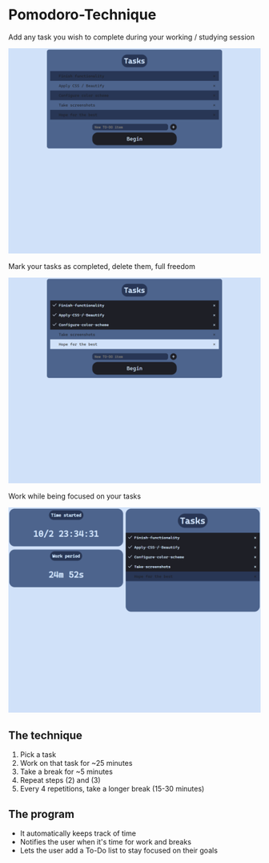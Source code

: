 # Pomodoro-Technique

Add any task you wish to complete during your working / studying session

![Index 1](./Screenshots/Index_1.png)

Mark your tasks as completed, delete them, full freedom

![Index 2](./Screenshots/Index_2.png)

Work while being focused on your tasks

![Program 1](./Screenshots/Program_1.png)

## The technique

1. Pick a task
2. Work on that task for ~25 minutes
3. Take a break for ~5 minutes
4. Repeat steps (2) and (3)
5. Every 4 repetitions, take a longer break (15-30 minutes)

## The program

* It automatically keeps track of time
* Notifies the user when it's time for work and breaks
* Lets the user add a To-Do list to stay focused on their goals
